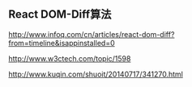 ## React DOM-Diff算法

http://www.infoq.com/cn/articles/react-dom-diff?from=timeline&isappinstalled=0

http://www.w3ctech.com/topic/1598

http://www.kuqin.com/shuoit/20140717/341270.html